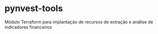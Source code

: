 # pynvest-tools
Módulo Terraform para implantação de recursos de extração e análise de indicadores financeiros

